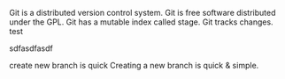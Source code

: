 Git is a distributed version control system.
Git is free software distributed under the GPL.
Git has a mutable index called stage.
Git tracks changes.
test


sdfasdfasdf

create new branch is quick
Creating a new branch is quick & simple.